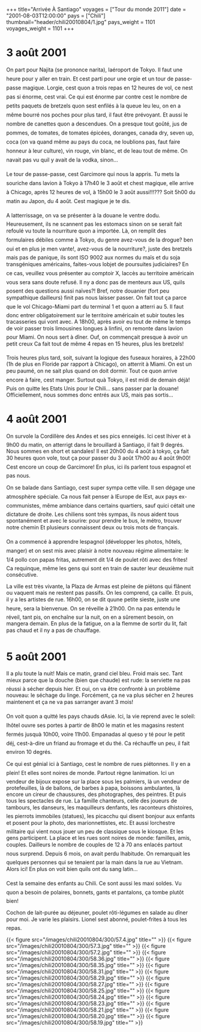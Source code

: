 +++
title="Arrivée À Santiago"
voyages = ["Tour du monde 2011"]
date = "2001-08-03T12:00:00"
pays = ["Chili"]
thumbnail="header/chili20010804/1.jpg"
pays_weight = 1101
voyages_weight = 1101
+++
# 3 août 2001

On part pour Najita (se prononce narita), laéroport de Tokyo. Il faut une 
heure pour y aller en train. Et cest parti pour une orgie et un tour de passe-passe 
magique. Lorgie, cest quon a trois repas en 12 heures de vol, ce nest pas 
si énorme, cest vrai. Ce qui est énorme par contre cest le nombre de petits 
paquets de bretzels quon sest enfilés à la queue leu leu, on en a même bourré 
nos poches pour plus tard, il faut être prévoyant. Et aussi le nombre de canettes 
quon a descendues. On a presque tout goûté, jus de pommes, de tomates, de tomates 
épicées, doranges, canada dry, seven up, coca (on va quand même au pays du 
coca, ne loublions pas, faut faire honneur à leur culture), vin rouge, vin 
blanc, et de leau tout de même. On navait pas vu quil y avait de la vodka, 
sinon...

Le tour de passe-passe, cest Garcimore qui nous la appris. Tu mets la souriche 
dans lavion à Tokyo à 17h40 le 3 août et chest magique, elle arrive à Chicago, 
après 12 heures de vol, à 15h00 le 3 août aussi!!!??? Soit 5h00 du matin au 
Japon, du 4 août. Cest magique je te dis.

A latterrissage, on va se présenter à la douane le ventre dodu. Heureusement, 
ils ne scannent pas les estomacs sinon on se serait fait refoulé vu toute la 
nourriture quon a importée. Là, on remplit des formulaires débiles comme à 
Tokyo, du genre avez-vous de la drogue? ben oui et en plus je men vante!, 
avez-vous de la nourriture?, juste des bretzels mais pas de panique, ils 
sont ISO 9002 aux normes du maïs et du soja transgéniques américains, faites-vous 
lobjet de poursuites judiciaires? En ce cas, veuillez vous présenter au comptoir 
X, laccès au territoire américain vous sera sans doute refusé. Il ny a donc 
pas de menteurs aux US, quils posent des questions aussi naïves?! Bref, notre 
douanier (fort peu sympathique dailleurs) finit pas nous laisser passer. On 
fait tout ça parce que le vol Chicago-Miami part du terminal 1 et quon a atterri 
au 5. Il faut donc entrer obligatoirement sur le territoire américain et subir 
toutes les tracasseries qui vont avec. A 18h00, après avoir eu tout de même 
le temps de voir passer trois limousines longues à linfini, on remonte dans 
lavion pour Miami. On nous sert à dîner. Ouf, on commençait presque à avoir 
un petit creux Ca fait tout de même 4 repas en 15 heures, plus les bretzels!

Trois heures plus tard, soit, suivant la logique des fuseaux horaires, à 22h00 
(1h de plus en Floride par rapport à Chicago), on atterrit à Miami. On est un 
peu paumé, on ne sait plus quand on doit dormir. Tout ce quon arrive encore 
à faire, cest manger. Surtout quà Tokyo, il est midi de demain déjà! Puis 
on quitte les Etats Unis pour le Chili... sans passer par la douane! Officiellement, 
nous sommes donc entrés aux US, mais pas sortis...

# 4 août 2001

On survole la Cordillère des Andes et ses pics enneigés. Ici cest lhiver 
et à 9h00 du matin, on atterrigt dans le brouillard à Santiago, il fait 9 degrés. 
Nous sommes en short et sandales! Il est 20h00 du 4 août à tokyo, ça fait 30 
heures quon vole, tout ça pour passer du 3 août 17h00 au 4 août 9h00! Cest 
encore un coup de Garcimore! En plus, ici ils parlent tous espagnol et pas nous.

On se balade dans Santiago, cest super sympa cette ville. Il sen dégage une 
atmosphère spéciale. Ca nous fait penser à lEurope de lEst, aux pays ex-communistes, 
même ambiance dans certains quartiers, sauf quici cétait une dictature de 
droite. Les chiliens sont très sympas, ils nous aident tous spontanément et 
avec le sourire: pour prendre le bus, le métro, trouver notre chemin Et plusieurs 
connaissent deux ou trois mots de français. 

On a commencé à apprendre lespagnol (développer les photos, hôtels, manger) 
et on sest mis avec plaisir à notre nouveau régime alimentaire: le 1/4 pollo 
con papas fritas, autrement dit 1/4 de poulet rôti avec des frites! Ca requinque, 
même les gens qui sont en train de sauter leur deuxième nuit consécutive. 

La ville est très vivante, la Plaza de Armas est pleine de piétons qui flânent 
ou vaquent mais ne restent pas passifs. On les comprend, ça caille. Et puis, 
il y a les artistes de rue. 16h00, on se dit quune petite sieste, juste une 
heure, sera la bienvenue. On se réveille à 21h00. On na pas entendu le réveil, 
tant pis, on enchaîne sur la nuit, on en a sûrement besoin, on mangera demain. 
En plus de la fatigue, on a la flemme de sortir du lit, fait pas chaud et il 
ny a pas de chauffage. 

# 5 août 2001

Il a plu toute la nuit! Mais ce matin, grand ciel bleu. Froid mais sec. Tant 
mieux parce que la douche (bien que chaude) est rude: la serviette na pas réussi 
à sécher depuis hier. Et oui, on va être confronté à un problème nouveau: le 
séchage du linge. Forcément, ça ne va plus sécher en 2 heures maintenent et 
ça ne va pas sarranger avant 3 mois!

On voit quon a quitté les pays chauds dAsie. Ici, la vie reprend avec le 
soleil: lhôtel ouvre ses portes à partir de 8h00 le matin et les magasins restent 
fermés jusquà 10h00, voire 11h00. Empanadas al queso y té pour le petit déj, 
cest-à-dire un friand au fromage et du thé. Ca réchauffe un peu, il fait environ 
10 degrés.

Ce qui est génial ici à Santiago, cest le nombre de rues piétonnes. Il y en 
a plein! Et elles sont noires de monde. Partout règne lanimation. Ici un vendeur 
de bijoux expose sur la place sous les palmiers, là un vendeur de protefeuilles, 
là de ballons, de barbes à papa, boissons ambulantes, là encore un cireur de 
chaussures, des photographes, des peintres. Et puis tous les spectacles de rue. 
La famille chanteurs, celle des joueurs de tambours, les danseurs, les maquilleurs 
denfants, les raconteurs dhistoires, les pierrots immobiles (statues), les 
picacchu qui disent bonjour aux enfants et posent pour la photo, des marionnettistes, 
etc. Et aussi lorchestre militaire qui vient nous jouer un peu de classique 
sous le kiosque. Et les gens participent. La place et les rues sont noires de 
monde: familles, amis, couples. Dailleurs le nombre de couples de 12 à 70 ans 
enlacés partout nous surprend. Depuis 6 mois, on avait perdu lhabitude. On 
remarquait les quelques personnes qui se tenaient par la main dans la rue au 
Vietnam. Alors ici! En plus on voit bien quils ont du sang latin...

Cest la semaine des enfants au Chili. Ce sont aussi les maxi soldes. Vu quon 
a besoin de polaires, bonnets, gants et pantalons, ça tombe plutôt bien! 

Cochon de lait-purée au déjeuner, poulet rôti-légumes en salade au dîner pour 
moi. Je varie les plaisirs. Lionel sest abonné, poulet-frites à tous les repas.


<div id="TOTO">{{< figure src="/images/chili20010804/300/57.4.jpg" title="" >}}
{{< figure src="/images/chili20010804/300/57.3.jpg" title="" >}}
{{< figure src="/images/chili20010804/300/57.2.jpg" title="" >}}
{{< figure src="/images/chili20010804/300/58.36.jpg" title="" >}}
{{< figure src="/images/chili20010804/300/58.35.jpg" title="" >}}
{{< figure src="/images/chili20010804/300/58.31.jpg" title="" >}}
{{< figure src="/images/chili20010804/300/58.29.jpg" title="" >}}
{{< figure src="/images/chili20010804/300/58.27.jpg" title="" >}}
{{< figure src="/images/chili20010804/300/58.25.jpg" title="" >}}
{{< figure src="/images/chili20010804/300/58.24.jpg" title="" >}}
{{< figure src="/images/chili20010804/300/58.23.jpg" title="" >}}
{{< figure src="/images/chili20010804/300/58.21.jpg" title="" >}}
{{< figure src="/images/chili20010804/300/58.20.jpg" title="" >}}
{{< figure src="/images/chili20010804/300/58.19.jpg" title="" >}}
</DIV>

